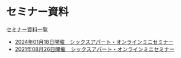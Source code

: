 # セミナー資料

[セミナー資料一覧](https://github.com/bit-part/seminar/blob/main/README.md)

- [2024年01月18日開催　シックスアパート・オンラインミニセミナー](https://github.com/bit-part/seminar/blob/2024-01-18/README.md)
- [2021年08月26日開催　シックスアパート・オンラインミニセミナー](https://github.com/bit-part/seminar/blob/2021-08-26/README.md)
